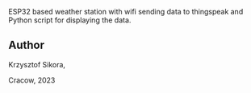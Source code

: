 ESP32 based weather station with wifi sending data to thingspeak and Python script for displaying the data.

## Author
Krzysztof Sikora,

Cracow, 2023
